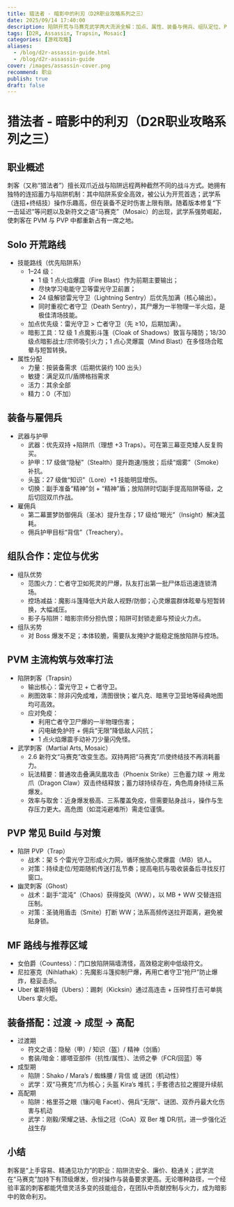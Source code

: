 ```yaml
---
title: 猎法者 - 暗影中的利刃（D2R职业攻略系列之三）
date: 2025/09/14 17:40:00
description: 陷阱开荒与马赛克武学两大流派全解：加点、属性、装备与佣兵、组队定位、PVM/PVP打法、MF路线与阶段搭配。
tags: [D2R, Assassin, Trapsin, Mosaic]
categories: [游戏攻略]
aliases:
  - /blog/d2r-assassin-guide.html
  - /blog/d2r-assassin-guide
cover: /images/assassin-cover.png
recommend: 职业
publish: true
draft: false
---
```


# 猎法者 - 暗影中的利刃（D2R职业攻略系列之三）

## 职业概述

刺客（又称“猎法者”）擅长双爪近战与陷阱远程两种截然不同的战斗方式。她拥有独特的连招蓄力与陷阱机制：其中陷阱系安全高效，被公认为开荒首选；武学系（连招+终结技）操作乐趣高，但在装备不足时伤害上限有限。随着版本修复“下一击延迟”等问题以及新符文之语“马赛克”（Mosaic）的出现，武学系强势崛起，使刺客在 PVM 与 PVP 中都重新占有一席之地。

## Solo 开荒路线

- 技能路线（优先陷阱系）
  - 1–24 级：
    - 1 级 1 点火焰爆震（Fire Blast）作为前期主要输出；
    - 尽快学习电能守卫等雷光守卫前置；
    - 24 级解锁雷光守卫（Lightning Sentry）后优先加满（核心输出）。
    - 同时重视亡者守卫（Death Sentry），其尸爆为一半物理一半火焰，是极佳清场技能。
  - 加点优先级：雷光守卫 > 亡者守卫（先 ≥10，后期加满）。
  - 暗影工具：12 级 1 点魔影斗篷（Cloak of Shadows）致盲与降防；18/30 级点暗影战士/宗师吸引火力；1 点心灵爆震（Mind Blast）在多怪场合眩晕与短暂转换。
- 属性分配
  - 力量：按装备需求（后期优装约 100 出头）
  - 敏捷：满足双爪/盾牌格挡需求
  - 活力：其余全部
  - 精力：0（不加）

## 装备与雇佣兵

- 武器与护甲
  - 武器：优先双持 +陷阱爪（理想 +3 Traps）。可在第三幕亚克矮人反复购买。
  - 护甲：17 级做“隐秘”（Stealth）提升跑速/施放；后续“烟雾”（Smoke）补抗。
  - 头盔：27 级做“知识”（Lore）+1 技能明显增伤。
  - 切换：副手准备“精神”剑 + “精神”盾；放陷阱时切副手提高陷阱等级，之后切回双爪作战。
- 雇佣兵
  - 第二幕噩梦防御佣兵（圣冰）提升生存；17 级给“眼光”（Insight）解决蓝耗。
  - 佣兵护甲目标“背信”（Treachery）。

## 组队合作：定位与优劣

- 组队优势
  - 范围火力：亡者守卫如死灵的尸爆，队友打出第一批尸体后迅速连锁清场。
  - 控场减益：魔影斗篷降低大片敌人视野/防御；心灵爆震群体眩晕与短暂转换，大幅减压。
  - 影子与陷阱：暗影宗师分担仇恨；陷阱可封锁走廊与预设火力点。
- 组队劣势
  - 对 Boss 爆发不足；本体较脆，需要队友掩护才能稳定施放陷阱与控场。

## PVM 主流构筑与效率打法

- 陷阱刺客（Trapsin）
  - 输出核心：雷光守卫 + 亡者守卫。
  - 刷图效率：除非闪免成堆，清图很快；崔凡克、暗黑守卫营地等经典地图均可高效。
  - 应对免疫：
    - 利用亡者守卫尸爆的一半物理伤害；
    - 闪电破免护符 + 佣兵“无限”降低敌人闪抗；
    - 1 点火焰爆震手动补刀少量闪免怪。
- 武学刺客（Martial Arts, Mosaic）
  - 2.6 新符文“马赛克”改变生态。双持两把“马赛克”爪使终结技不再消耗蓄力。
  - 玩法精要：普通攻击叠满凤凰攻击（Phoenix Strike）三色蓄力球 → 用龙爪（Dragon Claw）双击终结释放；蓄力球持续存在，角色周身持续三系爆发。
  - 效率与取舍：近身爆发极高、三系覆盖免疫，但需要贴身战斗，操作与生存压力更大。高危图（如混沌避难所）需走位谨慎。

## PVP 常见 Build 与对策

- 陷阱 PVP（Trap）
  - 战术：架 5 个雷光守卫形成火力网，循环施放心灵爆震（MB）锁人。
  - 对策：持续走位/短距随机传送打乱节奏；提高电抗与吸收装备后寻找反打窗口。
- 幽灵刺客（Ghost）
  - 战术：副手“混沌”（Chaos）获得旋风（WW），以 MB + WW 交替连招压制。
  - 对策：圣骑用盾击（Smite）打断 WW；法系高频传送拉开距离，避免被贴身锁。

## MF 路线与推荐区域

- 女伯爵（Countess）：门口放陷阱隔墙清怪，高效稳定刷中低级符文。
- 尼拉塞克（Nihlathak）：先魔影斗篷抑制尸爆，再用亡者守卫“抢尸”防止爆炸，稳妥击杀。
- Uber 崔斯特姆（Ubers）：踢刺（Kicksin）通过高连击 + 压碎性打击可单挑 Ubers 拿火炬。

## 装备搭配：过渡 → 成型 → 高配

- 过渡期
  - 符文之语：隐秘（甲）/ 知识（盔）/ 精神（剑盾）
  - 套装/暗金：娜塔亚部件（抗性/属性）、法师之拳（FCR/回蓝）等
- 成型期
  - 陷阱：Shako / Mara’s / 蜘蛛腰 / 背信 或 谜团（机动性）
  - 武学：双“马赛克”爪为核心；头盔 Kira’s 堆抗；手套德古拉之握提升续航
- 高配期
  - 陷阱：格里芬之眼（镶闪电 Facet）、佣兵“无限”、谜团、双乔丹最大化伤害与机动
  - 武学：刚毅/荣耀之链、永恒之冠（CoA）双 Ber 堆 DR/抗，进一步强化近战生存

## 小结

刺客是“上手容易、精通见功力”的职业：陷阱流安全、廉价、稳通关；武学流在“马赛克”加持下有顶级爆发，但对操作与装备要求更高。无论哪种路径，一个经验丰富的刺客都能凭借灵活多变的技能组合，在团队中贡献控制与火力，成为暗影中的致命利刃。
